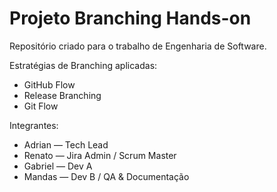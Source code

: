 # Projeto Branching Hands-on

Repositório criado para o trabalho de Engenharia de Software.

Estratégias de Branching aplicadas:
- GitHub Flow
- Release Branching
- Git Flow

Integrantes:
- Adrian — Tech Lead
- Renato — Jira Admin / Scrum Master
- Gabriel — Dev A
- Mandas — Dev B / QA & Documentação
